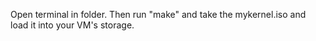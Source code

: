 Open terminal in folder. Then run "make" and take the mykernel.iso and load it into your VM's storage.
